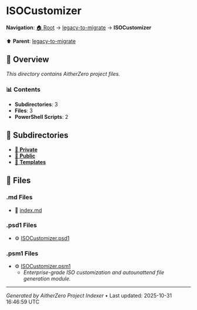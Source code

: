 # ISOCustomizer

**Navigation**: [🏠 Root](../../index.md) → [legacy-to-migrate](../index.md) → **ISOCustomizer**

⬆️ **Parent**: [legacy-to-migrate](../index.md)

## 📖 Overview

*This directory contains AitherZero project files.*

### 📊 Contents

- **Subdirectories**: 3
- **Files**: 3
- **PowerShell Scripts**: 2

## 📁 Subdirectories

- [📂 **Private**](./Private/index.md)
- [📂 **Public**](./Public/index.md)
- [📂 **Templates**](./Templates/index.md)

## 📄 Files

### .md Files

- 📝 [index.md](./index.md)

### .psd1 Files

- ⚙️ [ISOCustomizer.psd1](./ISOCustomizer.psd1)

### .psm1 Files

- ⚙️ [ISOCustomizer.psm1](./ISOCustomizer.psm1)
  - *Enterprise-grade ISO customization and autounattend file generation module.*

---

*Generated by AitherZero Project Indexer* • Last updated: 2025-10-31 16:46:59 UTC

